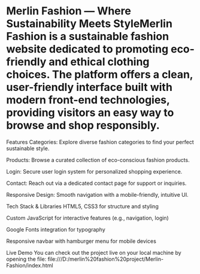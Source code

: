 # Merlin Fashion — Where Sustainability Meets StyleMerlin Fashion is a sustainable fashion website dedicated to promoting eco-friendly and ethical clothing choices. The platform offers a clean, user-friendly interface built with modern front-end technologies, providing visitors an easy way to browse and shop responsibly.

Features
Categories: Explore diverse fashion categories to find your perfect sustainable style.

Products: Browse a curated collection of eco-conscious fashion products.

Login: Secure user login system for personalized shopping experience.

Contact: Reach out via a dedicated contact page for support or inquiries.

Responsive Design: Smooth navigation with a mobile-friendly, intuitive UI.

Tech Stack & Libraries
HTML5, CSS3 for structure and styling

Custom JavaScript for interactive features (e.g., navigation, login)

Google Fonts integration for typography

Responsive navbar with hamburger menu for mobile devices

Live Demo
You can check out the project live on your local machine by opening the file:
file:///D:/merlin%20fashion%20project/Merlin-Fashion/index.html
